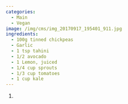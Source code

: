```yaml
---
categories:
  - Main
  - Vegan
image: /img/cms/img_20170917_195401_911.jpg
ingredients:
  - 100g tinned chickpeas
  - Garlic
  - 1 tsp tahini
  - 1/2 avocado
  - 1 Lemon, juiced
  - 1/4 cup sprouts
  - 1/3 cup tomatoes
  - 1 cup kale
---
```

1. 